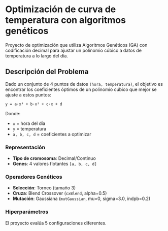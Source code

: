 # Optimización de curva de temperatura con algoritmos genéticos

Proyecto de optimización que utiliza Algoritmos Genéticos (GA) con codificación decimal para ajustar un polinomio cúbico a datos de temperatura a lo largo del día.

## Descripción del Problema

Dado un conjunto de 4 puntos de datos `(hora, temperatura)`, el objetivo es encontrar los coeficientes óptimos de un polinomio cúbico que mejor se ajuste a estos puntos:

```
y = a·x³ + b·x² + c·x + d
```

Donde:
- `x` = hora del día
- `y` = temperatura
- `a, b, c, d` = coeficientes a optimizar

### Representación
- **Tipo de cromosoma**: Decimal/Continuo
- **Genes**: 4 valores flotantes `[a, b, c, d]`

### Operadores Genéticos
- **Selección**: Torneo (tamaño 3)
- **Cruza**: Blend Crossover (`cxBlend`, alpha=0.5)
- **Mutación**: Gaussiana (`mutGaussian`, mu=0, sigma=3.0, indpb=0.2)

### Hiperparámetros
El proyecto evalúa 5 configuraciones diferentes.